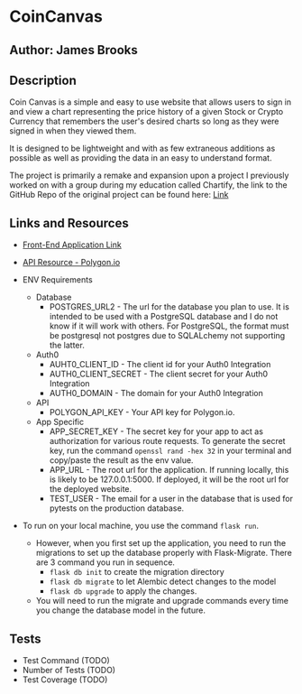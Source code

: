 # CoinCanvas

## Author: James Brooks

## Description

Coin Canvas is a simple and easy to use website that allows users to sign in and view a chart representing the price history of a given Stock or Crypto Currency that remembers the user's desired charts so long as they were signed in when they viewed them.

It is designed to be lightweight and with as few extraneous additions as possible as well as providing the data in an easy to understand format.

The project is primarily a remake and expansion upon a project I previously worked on with a group during my education called Chartify, the link to the GitHub Repo of the original project can be found here: [Link](https://github.com/open-bracket-space-close-bracket/chartify)

## Links and Resources

- [Front-End Application Link](https://coin-canvas-eight.vercel.app)
- [API Resource - Polygon.io](https://polygon.io)

- ENV Requirements
  - Database
    - POSTGRES_URL2 - The url for the database you plan to use. It is intended to be used with a PostgreSQL database and I do not know if it will work with others. For PostgreSQL, the format must be postgresql not postgres due to SQLALchemy not supporting the latter.
  - Auth0
    - AUHT0_CLIENT_ID - The client id for your Auth0 Integration
    - AUTH0_CLIENT_SECRET - The client secret for your Auth0 Integration
    - AUTH0_DOMAIN -  The domain for your Auth0 Integration
  - API
    - POLYGON_API_KEY - Your API key for Polygon.io.
  - App Specific
    - APP_SECRET_KEY - The secret key for your app to act as authorization for various route requests. To generate the secret key, run the command `openssl rand -hex 32` in your terminal and copy/paste the result as the env value.
    - APP_URL -  The root url for the application. If running locally, this is likely to be 127.0.0.1:5000. If deployed, it will be the root url for the deployed website.
    - TEST_USER - The email for a user in the database that is used for pytests on the production database.
- To run on your local machine, you use the command `flask run`.
  - However, when you first set up the application, you need to run the migrations to set up the database properly with Flask-Migrate. There are 3 command you run in sequence.
    - `flask db init` to create the migration directory
    - `flask db migrate` to let Alembic detect changes to the model
    - `flask db upgrade` to apply the changes.
  - You will need to run the migrate and upgrade commands every time you change the database model in the future.

## Tests

- Test Command (TODO)
- Number of Tests (TODO)
- Test Coverage (TODO)

